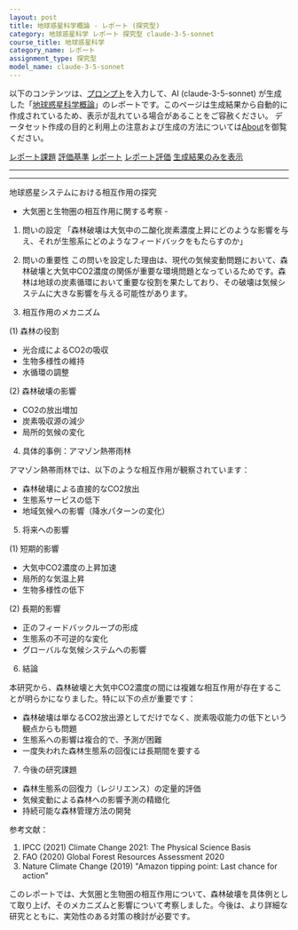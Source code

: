 ```yaml
---
layout: post
title: 地球惑星科学概論 - レポート (探究型)
category: 地球惑星科学 レポート 探究型 claude-3-5-sonnet
course_title: 地球惑星科学
category_name: レポート
assignment_type: 探究型
model_name: claude-3-5-sonnet
---
```


以下のコンテンツは、[プロンプト](https://github.com/takedatoshiyuki/synthetic_assignments/tree/main/generated/地球惑星科学/claude-3-5-sonnet/prompt_レポート-探究型.md)を入力して、AI (claude-3-5-sonnet) が生成した「[地球惑星科学概論](/contents/地球惑星科学/)」のレポートです。このページは生成結果から自動的に作成されているため、表示が乱れている場合があることをご容赦ください。
データセット作成の目的と利用上の注意および生成の方法については[About](/About)を御覧ください。

[レポート課題](../レポート課題-探究型)
[評価基準](../評価基準-探究型)
[レポート](../レポート-探究型)
[レポート評価](../レポート評価-探究型)
[生成結果のみを表示](https://github.com/takedatoshiyuki/synthetic_assignments/tree/main/generated/地球惑星科学/claude-3-5-sonnet/レポート-探究型.md)
  

***
***
  
地球惑星システムにおける相互作用の探究
- 大気圏と生物圏の相互作用に関する考察 -

1. 問いの設定
「森林破壊は大気中の二酸化炭素濃度上昇にどのような影響を与え、それが生態系にどのようなフィードバックをもたらすのか」

2. 問いの重要性
この問いを設定した理由は、現代の気候変動問題において、森林破壊と大気中CO2濃度の関係が重要な環境問題となっているためです。森林は地球の炭素循環において重要な役割を果たしており、その破壊は気候システムに大きな影響を与える可能性があります。

3. 相互作用のメカニズム

(1) 森林の役割
- 光合成によるCO2の吸収
- 生物多様性の維持
- 水循環の調整

(2) 森林破壊の影響
- CO2の放出増加
- 炭素吸収源の減少
- 局所的気候の変化

4. 具体的事例：アマゾン熱帯雨林

アマゾン熱帯雨林では、以下のような相互作用が観察されています：

- 森林破壊による直接的なCO2放出
- 生態系サービスの低下
- 地域気候への影響（降水パターンの変化）

5. 将来への影響

(1) 短期的影響
- 大気中CO2濃度の上昇加速
- 局所的な気温上昇
- 生物多様性の低下

(2) 長期的影響
- 正のフィードバックループの形成
- 生態系の不可逆的な変化
- グローバルな気候システムへの影響

6. 結論

本研究から、森林破壊と大気中CO2濃度の間には複雑な相互作用が存在することが明らかになりました。特に以下の点が重要です：

- 森林破壊は単なるCO2放出源としてだけでなく、炭素吸収能力の低下という観点からも問題
- 生態系への影響は複合的で、予測が困難
- 一度失われた森林生態系の回復には長期間を要する

7. 今後の研究課題

- 森林生態系の回復力（レジリエンス）の定量的評価
- 気候変動による森林への影響予測の精緻化
- 持続可能な森林管理方法の開発

参考文献：
1. IPCC (2021) Climate Change 2021: The Physical Science Basis
2. FAO (2020) Global Forest Resources Assessment 2020
3. Nature Climate Change (2019) "Amazon tipping point: Last chance for action"

このレポートでは、大気圏と生物圏の相互作用について、森林破壊を具体例として取り上げ、そのメカニズムと影響について考察しました。今後は、より詳細な研究とともに、実効性のある対策の検討が必要です。
